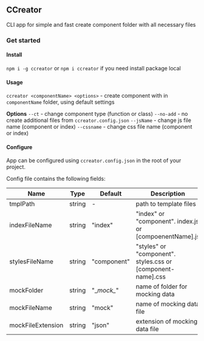 ## CCreator

CLI app for simple and fast create component folder with all necessary files

### Get started
#### Install

`npm i -g ccreator` or `npm i ccreator` if you need install package local

#### Usage

`ccreator <componentName> <options>` - create component with in `componentName` folder, using default settings

**Options**
`--ct` - change component type (function or class)
`--no-add` - no create additional files from `ccreator.config.json`
`--jsName` - change js file name (component or index)
`--cssname` - change css file name (component or index)



#### Configure
App can be configured using `ccreator.config.json` in the root of your project.

Config file contains the following fields: 

|  Name | Type  | Default  | Description  |
| ------------ | ------------ | ------------ | ------------ |
| tmplPath  | string  | - | path to template files  |
| indexFileName | string  | "index"  |  "index" or "component". index.js or [compoenentName].js |
| stylesFileName | string  | "component"  | "styles" or "component". styles.css or [component-name].css  |
| mockFolder | string  | "\__mock\__"  | name of folder for mocking data  |
| mockFileName |  string | "mock"  | name of mocking data file  |
| mockFileExtension | string  | "json" | extension of mocking data file  |

